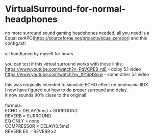 # VirtualSurround-for-normal-headphones
no more surround sound gaming headphones needed, all you need is a EqualizerAPO(https://sourceforge.net/projects/equalizerapo/) and this config.txt! <br/>
 <br/>
all handtuned by myself for hours.. <br/>
 <br/>
you can test if this virtual surround works with these links:  
https://www.youtube.com/watch?v=PqVCPE8_ntE - dolby 5.1 video  <br/>
https://www.youtube.com/watch?v=_ttYSpt8oiw - some other 5.1 video  <br/>
 <br/>
this was originally intended to simulate ECHO effect on beatmania IIDX. <br/>
i now have figured out how to do proper surround and delay. <br/>
it now sounds 90% close to the original! <br/>
 <br/>
formula: <br/>
ECHO = DELAY(5ms) + SURROUND <br/>
REVERB = SURROUND <br/>
EQ ONLY = none <br/>
COMPRESSOR = DELAY(0.5ms) <br/>
REVERB EX = REVERB x2<br/>
